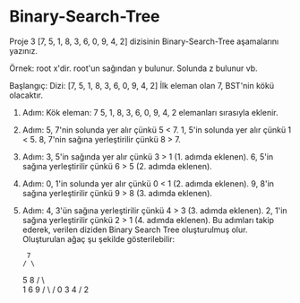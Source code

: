 # Binary-Search-Tree

Proje 3
[7, 5, 1, 8, 3, 6, 0, 9, 4, 2] dizisinin Binary-Search-Tree aşamalarını yazınız.

Örnek: root x'dir. root'un sağından y bulunur. Solunda z bulunur vb.


Başlangıç:
Dizi: [7, 5, 1, 8, 3, 6, 0, 9, 4, 2]
İlk eleman olan 7, BST'nin kökü olacaktır.
1. Adım:
Kök eleman: 7
5, 1, 8, 3, 6, 0, 9, 4, 2 elemanları sırasıyla eklenir.
2. Adım:
5, 7'nin solunda yer alır çünkü 5 < 7.
1, 5'in solunda yer alır çünkü 1 < 5.
8, 7'nin sağına yerleştirilir çünkü 8 > 7.
3. Adım:
3, 5'in sağında yer alır çünkü 3 > 1 (1. adımda eklenen).
6, 5'in sağına yerleştirilir çünkü 6 > 5 (2. adımda eklenen).
4. Adım:
0, 1'in solunda yer alır çünkü 0 < 1 (2. adımda eklenen).
9, 8'in sağına yerleştirilir çünkü 9 > 8 (3. adımda eklenen).
5. Adım:
4, 3'ün sağına yerleştirilir çünkü 4 > 3 (3. adımda eklenen).
2, 1'in sağına yerleştirilir çünkü 2 > 1 (4. adımda eklenen).
Bu adımları takip ederek, verilen diziden Binary Search Tree oluşturulmuş olur. Oluşturulan ağaç şu şekilde gösterilebilir:

        7
       / \
      5   8
     / \   \
    1   6   9
   / \     /
  0   3   4
     /
    2

   
